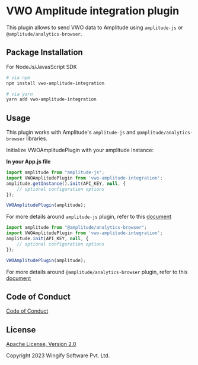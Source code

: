 # VWO Amplitude integration plugin

This plugin allows to send VWO data to Amplitude using `amplitude-js` or `@amplitude/analytics-browser`.

## Package Installation

For NodeJs/JavasScript SDK

```bash
# via npm
npm install vwo-amplitude-integration

# via yarn
yarn add vwo-amplitude-integration
```

## Usage

This plugin works with Amplitude's `amplitude-js` and `@amplitude/analytics-browser` libraries.

Initialize VWOAmplitudePlugin with your amplitude Instance:

**In your App.js file**
```js
import amplitude from "amplitude-js";
import VWOAmplitudePlugin from 'vwo-amplitude-integration';
amplitude.getInstance().init(API_KEY, null, {
    // optional configuration options
});

VWOAmplitudePlugin(amplitude); 
```
For more details around `amplitude-js` plugin, refer to this [document](https://www.npmjs.com/package/amplitude-js)

```js
import amplitude from "@amplitude/analytics-browser";
import VWOAmplitudePlugin from 'vwo-amplitude-integration';
amplitude.init(API_KEY, null, {
    // optional configuration options
});

VWOAmplitudePlugin(amplitude); 
```
For more details around `@amplitude/analytics-browser` plugin, refer to this [document](https://www.npmjs.com/package/@amplitude/analytics-browser)

## Code of Conduct

[Code of Conduct](https://github.com/wingify/vwo-amplitude-integration/blob/master/CODE_OF_CONDUCT.md)

## License

[Apache License, Version 2.0](https://github.com/wingify/vwo-amplitude-integration/blob/master/LICENSE)

Copyright 2023 Wingify Software Pvt. Ltd.
